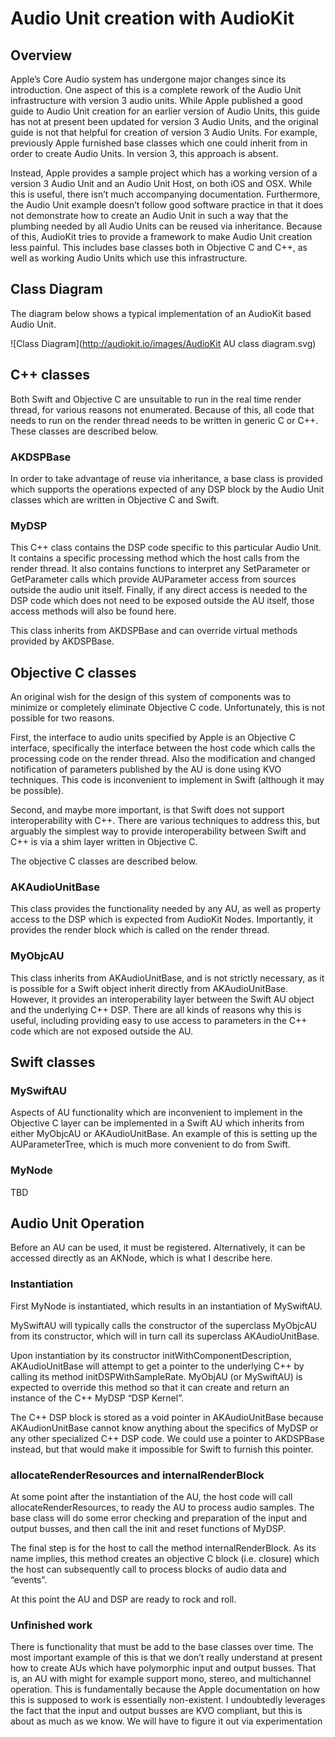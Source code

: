 # Audio Unit creation with AudioKit

## Overview

Apple’s Core Audio system has undergone major changes since its introduction. One aspect of this is a complete rework of the Audio Unit infrastructure with version 3 audio units. While Apple published a good guide to Audio Unit creation for an earlier version of Audio Units, this guide has not at present been updated for version 3 Audio Units, and the original guide is not that helpful for creation of version 3 Audio Units. For example, previously Apple furnished base classes which one could inherit from in order to create Audio Units. In version 3, this approach is absent.

Instead, Apple provides a sample project which has a working version of a version 3 Audio Unit and an Audio Unit Host, on both iOS and OSX. While this is useful, there isn’t much accompanying documentation. Furthermore, the Audio Unit example doesn’t follow good software practice in that it does not demonstrate how to create an Audio Unit in such a way that the plumbing needed by all Audio Units can be reused via inheritance. Because of this, AudioKit tries to provide a framework to make Audio Unit creation less painful. This includes base classes both in Objective C and C++, as well as working Audio Units which use this infrastructure.

## Class Diagram

The diagram below shows a typical implementation of an AudioKit based Audio Unit. 

![Class Diagram](http://audiokit.io/images/AudioKit AU class diagram.svg)

## C++ classes

Both Swift and Objective C are unsuitable to run in the real time render thread, for various reasons not enumerated. Because of this, all code that needs to run on the render thread needs to be written in generic C or C++. These classes are described below.

### AKDSPBase

In order to take advantage of reuse via inheritance, a base class is provided which supports the operations expected of any DSP block by the Audio Unit classes which are written in Objective C and Swift.

### MyDSP

This C++ class contains the DSP code specific to this particular Audio Unit. It contains a specific processing method which the host calls from the render thread. It also contains functions to interpret any SetParameter or GetParameter calls which provide AUParameter access from sources outside the audio unit itself. Finally, if any direct access is needed to the DSP code which does not need to be exposed outside the AU itself, those access methods will also be found here. 

This class inherits from AKDSPBase and can override virtual methods provided by AKDSPBase.

## Objective C classes

An original wish for the design of this system of components was to minimize or completely eliminate Objective C code. Unfortunately, this is not possible for two reasons.

First, the interface to audio units specified by Apple is an Objective C interface, specifically the interface between the host code which calls the processing code on the render thread. Also the modification and changed notification of parameters published by the AU is done using KVO techniques. This code is inconvenient to implement in Swift (although it may be possible).

Second, and maybe more important, is that Swift does not support interoperability with C++. There are various techniques to address this, but arguably the simplest way to provide interoperability between Swift and C++ is via a shim layer written in Objective C.

The objective C classes are described below.

### AKAudioUnitBase

This class provides the functionality needed by any AU, as well as property access to the DSP which is expected from AudioKit Nodes. Importantly, it provides the render block which is called on the render thread.

### MyObjcAU

This class inherits from AKAudioUnitBase, and is not strictly necessary, as it is possible for a Swift object inherit directly from AKAudioUnitBase. However, it provides an interoperability layer between the Swift AU object and the underlying C++ DSP. There are all kinds of reasons why this is useful, including providing easy to use access to parameters in the C++ code which are not exposed outside the AU.

## Swift classes

### MySwiftAU

Aspects of AU functionality which are inconvenient to implement in the Objective C layer can be implemented in a Swift AU which inherits from either MyObjcAU or AKAudioUnitBase. An example of this is setting up the AUParameterTree, which is much more convenient to do from Swift. 

### MyNode

TBD

## Audio Unit Operation

Before an AU can be used, it must be registered. Alternatively, it can be accessed directly as an AKNode, which is what I describe here.

### Instantiation

First MyNode is instantiated, which results in an instantiation of MySwiftAU. 

MySwiftAU will typically calls the constructor of the superclass MyObjcAU from its constructor, which will in turn call its superclass AKAudioUnitBase.

Upon instantiation by its constructor initWithComponentDescription, AKAudioUnitBase will attempt to get a pointer to the underlying C++ by calling its method initDSPWithSampleRate. MyObjAU (or MySwiftAU) is expected to override this method so that it can create and return an instance of the C++ MyDSP “DSP Kernel”. 

The C++ DSP block is stored as a void pointer in AKAudioUnitBase because AKAudionUnitBase cannot know anything about the specifics of MyDSP or any other specialized C++ DSP code. We could use a pointer to AKDSPBase instead, but that would make it impossible for Swift to furnish this pointer.

### allocateRenderResources and internalRenderBlock

At some point after the instantiation of the AU, the host code will call allocateRenderResources, to ready the AU to process audio samples. The base class will do some error checking and preparation of the input and output busses, and then call the init and reset functions of MyDSP.

The final step is for the host to call the method internalRenderBlock. As its name implies, this method creates an objective C block (i.e. closure) which the host can subsequently call to process blocks of audio data and “events”.

At this point the AU and DSP are ready to rock and roll.

### Unfinished work

There is functionality that must be add to the base classes over time. The most important example of this is that we don’t really understand at present how to create AUs which have polymorphic input and output busses. That is, an AU with might for example support mono, stereo, and multichannel operation. This is fundamentally because the Apple documentation on how this is supposed to work is essentially non-existent. I undoubtedly leverages the fact that the input and output busses are KVO compliant, but this is about as much as we know. We will have to figure it out via experimentation


